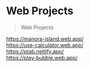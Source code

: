 <h1>Web Projects</h1>

> Web Projects

https://manora-island.web.app/ </br>
https://use-calculator.web.app/ </br>
https://ptab.netlify.app/ </br>
https://play-bubble.web.app/ </br>
